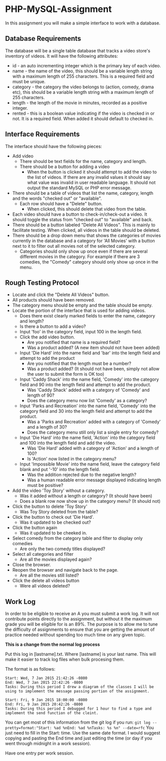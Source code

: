 PHP-MySQL-Assignment
====================
In this assignment you will make a simple interface to work with a database.

Database Requirements
---------------------
The database will be a single table database that tracks a video store's inventory of videos. It will have the following attributes:
  - id - an auto incrementing integer which is the primary key of each video.
  - name - the name of the video, this should be a variable length string with a maximum length of 255 characters. This is a required field and must be unique.
  - category - the category the video belongs to (action, comedy, drama etc), this should be a variable length string with a maximum length of 255 characters.
  - length - the length of the movie in minutes, recorded as a positive integer.
  - rented - this is a boolean value indicating if the video is checked in or not. It is a required field. When added it should default to checked in.

Interface Requirements
----------------------
The interface should have the following pieces:
  - Add video
    - There should be text fields for the name, category and length.
    - There should be a button for adding a video
      - When the button is clicked it should attempt to add the video to the list of videos. If there are any invalid values it should say what value was invalid in user readable language. It should not output the standard MySQL or PHP error message.
  - There should be a table of videos that list the name, category, length and the words "checked out" or "available".
    - Each row should have a "Delete" button.
      - When clicked, this should delete that video from the table.
  - Each video should have a button to check-in/check-out a video. It should toggle the status from "checked out" to "available" and back.
  - There should be a button labeled "Delete All Videos". This is mainly to facilitate testing. When clicked, all videos in the table should be deleted.
  - There should be a drop down menu that shows the categories of movies currently in the database and a category for 'All Movies' with a button next to it to filter out all movies not of the selected category.
    - Categories should only show up once even if there are several different movies in the category. For example if there are 3 comedies, the "Comedy" category should only show up once in the menu.
      
Rough Testing Protocol
----------------------
- Locate and click the "Delete All Videos" button.
- All products should have been removed.
- The category menu should be empty and the table should be empty.
- Locate the portion of the interface that is used for adding videos.
  - Does there exist clearly marked fields to enter the name, category and length?
  - Is there a button to add a video?
  - Input 'foo' in the category field, input 100 in the length field.
  - Click the add video button.
    - Are you notified that name is a required field?
    - Was a product added? (A new item should not have been added)
  - Input 'Die Hard' into the name field and 'bar' into the length field and attempt to add the product
    - Are you notified that the length must be a number?
    - Was a product added? (It should not have been, simply not allow the user to submit the form is OK too)
  - Input 'Caddy Shack' into the name field, 'Comedy' into the category field and 90 into the length field and attempt to add the product.
    - Was 'Caddy Shack' added with a category of 'Comedy' and length of 90?
    - Does the category menu now list 'Comedy' as a category?
  - Input 'Parks and Recreation' into the name field, 'Comedy' into the category field and 30 into the length field and attempt to add the product.
    - Was a 'Parks and Recreation' added with a category of 'Comedy' and a length of 30?
    - Does the category menu still only list a single entry for comedy?
  - Input 'Die Hard' into the name field, 'Action' into the category field and 100 into the length field and add the video.
    - Was 'Die Hard' added with a category of 'Action' and a length of 100?
    - Is 'Action' now listed in the category menu?
  - Input 'Impossible Movie' into the name field, leave the category field blank and put '-10' into the length field.
    - Was the addition rejected due to the negative length?
    - Was a human readable error message displayed indicating length must be positive?
- Add the video 'Toy Story' without a category.
  - Was it added without a length or category? (It should have been)
  - Does a blank row now show up in the category menu? (It should not)
- Click the button to delete 'Toy Story'
  - Was Toy Story deleted from the table?
- Click the button to check out 'Die Hard'.
  - Was it updated to be checked out?
- Click the button again
  - Was it updated to be cheeked in.
- Select comedy from the category table and filter to display only comedies
  - Are only the two comedy titles displayed?
- Select all categories and filter
  - Are all the movies displayed again?
- Close the browser.
- Reopen the browser and navigate back to the page.
  - Are all the movies still listed?
- Click the delete all videos button
  - Were all videos deleted?

Work Log
--------
In order to be eligible to receive an A you must submit a work log. It will not contribute points directly to the assignment, but without it the maximum grade you will be eligible for is an 89%. The purpose is to allow me to tune the difficulty of assignments to ensure that you are getting the amount of practice needed without spending too much time on any given topic.

**This is a change from the normal log process**

Put this log in [lastname].txt. Where [lastname] is your last name. This will make it easier to track log files when bulk procesing them.

The format is as follows:

```
Start: Wed, 7 Jan 2015 21:42:26 -0800
End: Wed, 7 Jan 2015 22:42:26 -0800
Tasks: During this period I drew a diagram of the classes I will be using to implement the message passing portion of the assignment.

Start: Fri, 9 Jan 2015 18:00:00 -0800
End: Fri, 9 Jan 2015 20:42:26 -0800
Tasks: During this period I debugged for 1 hour to find a type and implement the send function of the cleint.
```

You can get most of this information from the git log if you run:
`git log --pretty=format:"Start: %ad %nEnd: %ad %nTasks: %s %n" --date=rfc`
You just need to fill in the Start: time. Use the same date format. I would suggest copying and pasting the End time and just editing the time (or day if you went through midnight in a work session).

Have one entry per work session.

